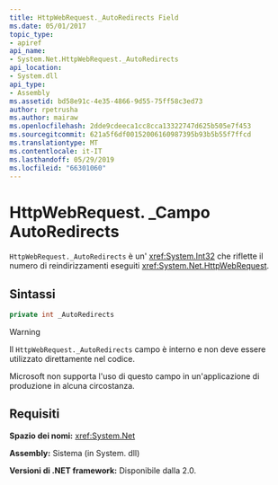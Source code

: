```yaml
---
title: HttpWebRequest._AutoRedirects Field
ms.date: 05/01/2017
topic_type:
- apiref
api_name:
- System.Net.HttpWebRequest._AutoRedirects
api_location:
- System.dll
api_type:
- Assembly
ms.assetid: bd58e91c-4e35-4866-9d55-75ff58c3ed73
author: rpetrusha
ms.author: mairaw
ms.openlocfilehash: 2dde9cdeeca1cc8cca13322747d625b505e7f453
ms.sourcegitcommit: 621a5f6df00152006160987395b93b5b55f7ffcd
ms.translationtype: MT
ms.contentlocale: it-IT
ms.lasthandoff: 05/29/2019
ms.locfileid: "66301060"
---
```

# <a name="httpwebrequestautoredirects-field"></a>HttpWebRequest. \_Campo AutoRedirects

`HttpWebRequest._AutoRedirects` è un' <xref:System.Int32> che riflette il numero di reindirizzamenti eseguiti <xref:System.Net.HttpWebRequest>.

## <a name="syntax"></a>Sintassi  
  
```csharp  
private int _AutoRedirects
```

> [!WARNING]
> Il `HttpWebRequest._AutoRedirects` campo è interno e non deve essere utilizzato direttamente nel codice.
> 
> Microsoft non supporta l'uso di questo campo in un'applicazione di produzione in alcuna circostanza.

## <a name="requirements"></a>Requisiti

**Spazio dei nomi:** <xref:System.Net>

**Assembly:** Sistema (in System. dll)

**Versioni di .NET framework:** Disponibile dalla 2.0.
